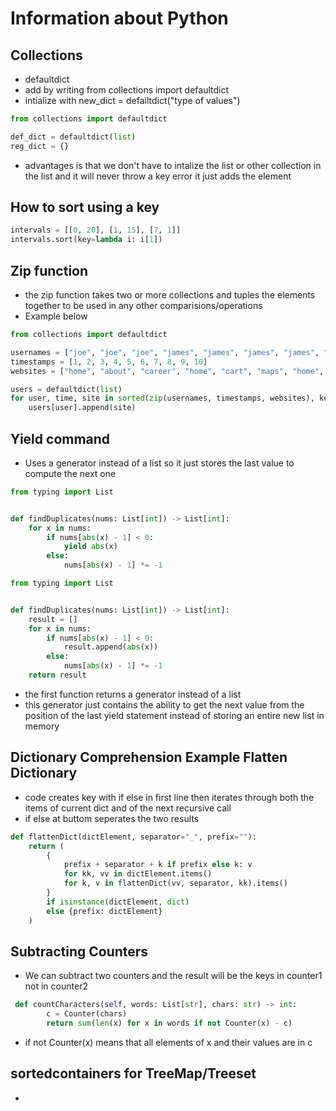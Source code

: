 # Information about Python

## Collections

- defaultdict
- add by writing from collections import defaultdict
- intialize with new_dict = defailtdict("type of values")

 ```python 
 from collections import defaultdict 

 def_dict = defaultdict(list)
 reg_dict = {}
 ```

- advantages is that we don't have to intalize the list or other collection in the list and it will never throw a key
  error it just adds the element

## How to sort using a key

```python
intervals = [[0, 20], [1, 15], [7, 1]]
intervals.sort(key=lambda i: i[1])
```

## Zip function

- the zip function takes two or more collections and tuples the elements together to be used in any other
  comparisions/operations
- Example below

```python
from collections import defaultdict

usernames = ["joe", "joe", "joe", "james", "james", "james", "james", "mary", "mary", "mary"]
timestamps = [1, 2, 3, 4, 5, 6, 7, 8, 9, 10]
websites = ["home", "about", "career", "home", "cart", "maps", "home", "home", "about", "career"]

users = defaultdict(list)
for user, time, site in sorted(zip(usernames, timestamps, websites), key=lambda x: (x[0], x[1])):
    users[user].append(site)
```

## Yield command

- Uses a generator instead of a list so it just stores the last value to compute the next one

```python
from typing import List


def findDuplicates(nums: List[int]) -> List[int]:
    for x in nums:
        if nums[abs(x) - 1] < 0:
            yield abs(x)
        else:
            nums[abs(x) - 1] *= -1
```

```python
from typing import List


def findDuplicates(nums: List[int]) -> List[int]:
    result = []
    for x in nums:
        if nums[abs(x) - 1] < 0:
            result.append(abs(x))
        else:
            nums[abs(x) - 1] *= -1
    return result
```

- the first function returns a generator instead of a list
- this generator just contains the ability to get the next value from the position of the last yield statement instead
  of storing an entire new list in memory

## Dictionary Comprehension Example Flatten Dictionary

- code creates key with if else in first line then iterates through both the items of current dict and of the next 
  recursive call 
- if else at buttom seperates the two results 
```python
def flattenDict(dictElement, separator="_", prefix=""):
    return (
        {
            prefix + separator + k if prefix else k: v
            for kk, vv in dictElement.items()
            for k, v in flattenDict(vv, separator, kk).items()
        }
        if isinstance(dictElement, dict)
        else {prefix: dictElement}
    )
```


## Subtracting Counters 

- We can subtract two counters and the result will be the keys in counter1 not in counter2

```python
 def countCharacters(self, words: List[str], chars: str) -> int:
        c = Counter(chars)
        return sum(len(x) for x in words if not Counter(x) - c)
```

- if not Counter(x) means that all elements of x and their values are in c


## sortedcontainers for TreeMap/Treeset 

- 